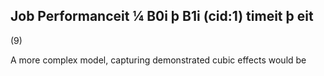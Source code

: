 ## Job Performanceit ¼ B0i þ B1i (cid:1) timeit þ eit

(9)

A more complex model, capturing demonstrated cubic effects would be